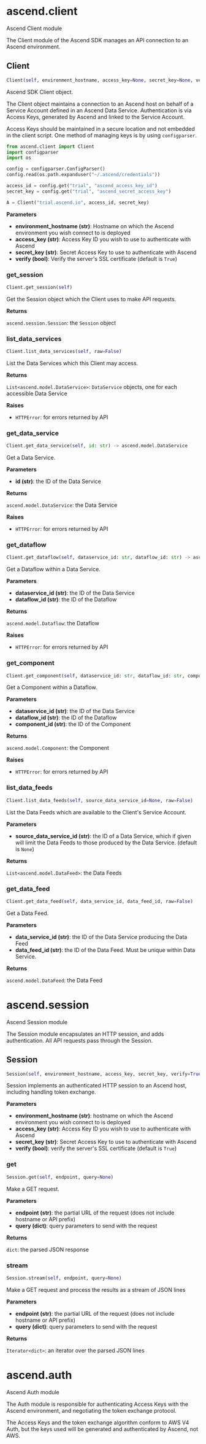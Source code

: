 # ascend.client

Ascend Client module

The Client module of the Ascend SDK manages an API connection to
an Ascend environment.

## Client
```python
Client(self, environment_hostname, access_key=None, secret_key=None, verify=True)
```

Ascend SDK Client object.

The Client object maintains a connection to an Ascend host on behalf of
a Service Account defined in an Ascend Data Service. Authentication is
via Access Keys, generated by Ascend and linked to the Service Account.

Access Keys should be maintained in a secure location and not embedded
in the client script.
One method of managing keys is by using `configparser`.

```python
from ascend.client import Client
import configparser
import os

config = configparser.ConfigParser()
config.read(os.path.expanduser("~/.ascend/credentials"))

access_id = config.get("trial", "ascend_access_key_id")
secret_key = config.get("trial", "ascend_secret_access_key")

A = Client("trial.ascend.io", access_id, secret_key)
```

__Parameters__


- __environment_hostname (str)__:
    Hostname on which the Ascend environment you wish connect to is deployed
- __access_key (str)__:
    Access Key ID you wish to use to authenticate with Ascend
- __secret_key (str)__:
    Secret Access Key to use to authenticate with Ascend
- __verify (bool)__:
    Verify the server's SSL certificate
    (default is `True`)

### get_session
```python
Client.get_session(self)
```

Get the Session object which the Client uses to make API requests.

__Returns__

`ascend.session.Session`: the `Session` object

### list_data_services
```python
Client.list_data_services(self, raw=False)
```

List the Data Services which this Client may access.

__Returns__

`List<ascend.model.DataService>`:
    `DataService` objects, one for each accessible Data Service

__Raises__

- `HTTPError`: for errors returned by API

### get_data_service
```python
Client.get_data_service(self, id: str) -> ascend.model.DataService
```

Get a Data Service.

__Parameters__

- __id (str)__: the ID of the Data Service

__Returns__

`ascend.model.DataService`: the Data Service

__Raises__

- `HTTPError`: for errors returned by API

### get_dataflow
```python
Client.get_dataflow(self, dataservice_id: str, dataflow_id: str) -> ascend.model.Dataflow
```

Get a Dataflow within a Data Service.

__Parameters__

- __dataservice_id (str)__: the ID of the Data Service
- __dataflow_id (str)__: the ID of the Dataflow

__Returns__

`ascend.model.Dataflow`: the Dataflow

__Raises__

- `HTTPError`: for errors returned by API

### get_component
```python
Client.get_component(self, dataservice_id: str, dataflow_id: str, component_id: str) -> ascend.model.Component
```

Get a Component within a Dataflow.

__Parameters__

- __dataservice_id (str)__: the ID of the Data Service
- __dataflow_id (str)__: the ID of the Dataflow
- __component_id (str)__: the ID of the Component

__Returns__

`ascend.model.Component`: the Component

__Raises__

- `HTTPError`: for errors returned by API

### list_data_feeds
```python
Client.list_data_feeds(self, source_data_service_id=None, raw=False)
```

List the Data Feeds which are available to the Client's Service Account.

__Parameters__

- __source_data_service_id (str)__:
    the ID of a Data Service, which if given will limit the
    Data Feeds to those produced by the Data Service.
    (default is `None`)

__Returns__

`List<ascend.model.DataFeed>`: the Data Feeds

### get_data_feed
```python
Client.get_data_feed(self, data_service_id, data_feed_id, raw=False)
```

Get a Data Feed.

__Parameters__

- __data_service_id (str)__:
    the ID of the Data Service producing the Data Feed
- __data_feed_id (str)__:
    the ID of the Data Feed. Must be unique within Data Service.

__Returns__

`ascend.model.DataFeed`: the Data Feed

# ascend.session

Ascend Session module

The Session module encapsulates an HTTP session, and adds authentication.
All API requests pass through the Session.

## Session
```python
Session(self, environment_hostname, access_key, secret_key, verify=True)
```

Session implements an authenticated HTTP session to an Ascend host,
including handling token exchange.

__Parameters__

- __environment_hostname (str)__:
    hostname on which the Ascend environment you wish connect to is deployed
- __access_key (str)__:
    Access Key ID you wish to use to authenticate with Ascend
- __secret_key (str)__:
    Secret Access Key to use to authenticate with Ascend
- __verify (bool)__:
    verify the server's SSL certificate
    (default is `True`)

### get
```python
Session.get(self, endpoint, query=None)
```

Make a GET request.

__Parameters__

- __endpoint (str)__:
    the partial URL of the request (does not include hostname or API prefix)
- __query (dict)__:
    query parameters to send with the request

__Returns__

`dict`: the parsed JSON response

### stream
```python
Session.stream(self, endpoint, query=None)
```

Make a GET request and process the results as a stream of JSON lines

__Parameters__

- __endpoint (str)__:
    the partial URL of the request (does not include hostname or API prefix)
- __query (dict)__:
    query parameters to send with the request

__Returns__

`Iterator<dict>`: an iterator over the parsed JSON lines

# ascend.auth

Ascend Auth module

The Auth module is responsible for authenticating Access Keys with the
Ascend environment, and negotiating the token exchange protocol.

The Access Keys and the token exchange algorithm conform to AWS V4 Auth,
but the keys used will be generated and authenticated by Ascend, not AWS.

